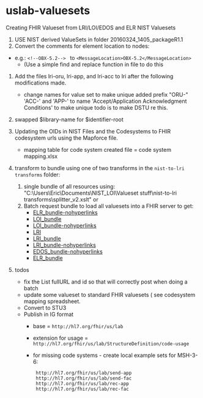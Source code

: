 # uslab-valuesets

Creating FHIR Valueset from LRI/LOI/EDOS and ELR NIST Valuesets

1. USE NIST derived ValueSets in folder 20160324_1405_packageR1.1
1. Convert the comments for element location to nodes:
  - e.g.:	`<!--OBX-5.2--> ` to `<MessageLocation>OBX-5.2</MessageLocation>`
	- (Use a simple find and replace function in file to do this
1. Add the files lri-oru, lri-app, and lri-acc to lri after the following modifications made.
   - change names for value set to make unique  added prefix "ORU-"  'ACC-' and 'APP-' to name 'Accept/Application Acknowledgment Conditions'  to make unique  todo is to make DSTU re this.
1. swapped $library-name for $identifier-root
1. Updating the OIDs in NIST Files and the Codesystems to FHIR codesystem urls using the Mapforce file.
   - mapping table for code system created file = code system mapping.xlsx
1. transform to bundle using one of two transforms in the `nist-to-lri transforms` folder:
   1. single bundle of all resources using: "C:\Users\Eric\Documents\NIST_LOI\Valueset stuff\nist-to-lri transforms\splitter_v2.xslt" or 
   1. Batch request bundle to load all valuesets into a FHIR server to get:
      - [ELR_bundle-nohyperlinks](http://htmlpreview.github.com/?https://github.com/Healthedata1/uslab-valuesets/blob/master/FHIR-batch-bundles/ELR_bundle-nohyperlinks.xml)
      - [LOI_bundle](http://htmlpreview.github.com/?https://github.com/Healthedata1/uslab-valuesets/blob/master/FHIR-batch-bundles/LOI_bundle.xml)
      - [LOI_bundle-nohyperlinks](http://htmlpreview.github.com/?https://github.com/Healthedata1/uslab-valuesets/blob/master/FHIR-batch-bundles/LOI_bundle-nohyperlinks.xml)
      - [LRI](http://htmlpreview.github.com/?https://github.com/Healthedata1/uslab-valuesets/blob/master/FHIR-batch-bundles/LRI.xml)
      - [LRI_bundle](http://htmlpreview.github.com/?https://github.com/Healthedata1/uslab-valuesets/blob/master/FHIR-batch-bundles/LRI_bundle.xml)
      - [LRI_bundle-nohyperlinks](http://htmlpreview.github.com/?https://github.com/Healthedata1/uslab-valuesets/blob/master/FHIR-batch-bundles/LRI_bundle-nohyperlinks.xml)
      - [EDOS_bundle-nohyperlinks](http://htmlpreview.github.com/?https://github.com/Healthedata1/uslab-valuesets/blob/master/FHIR-batch-bundles/EDOS_bundle-nohyperlinks.xml)
      - [ELR_bundle](http://htmlpreview.github.com/?https://github.com/Healthedata1/uslab-valuesets/blob/master/FHIR-batch-bundles/ELR_bundle.xml)
  
  
1. todos
   - fix the List fullURL and id so that will correctly post when doing a batch
   - update some valueset to standard FHIR valuesets ( see codesystem mapping spreadsheet.
   - Convert to STU3
   - Publish in IG format
      - base = `http://hl7.org/fhir/us/lab`
      - extension for usage = `http://hl7.org/fhir/us/lab/StructureDefinition/code-usage`
      -  for missing code systems -  create local example sets for MSH-3-6:

              http://hl7.org/fhir/us/lab/send-app
              http://hl7.org/fhir/us/lab/send-fac
              http://hl7.org/fhir/us/lab/rec-app
              http://hl7.org/fhir/us/lab/rec-fac
   










